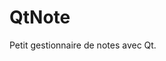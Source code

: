 # QtNote

Petit gestionnaire de notes avec Qt.

<a href="https://zupimages.net/viewer.php?id=20/35/z1lv.png"><img src="https://zupimages.net/up/20/35/z1lv.png" alt="" /></a>
